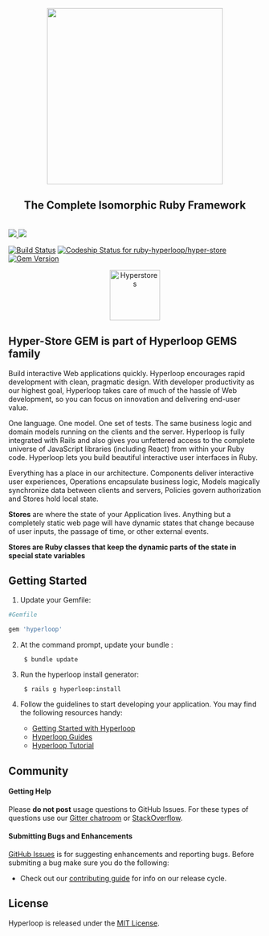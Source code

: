 <div class="githubhyperloopheader">

<p align="center">

<a href="http://ruby-hyperloop.org/" alt="Hyperloop" title="Hyperloop">
<img width="350px" src="http://ruby-hyperloop.org/images/hyperloop-github-logo.png">
</a>

</p>

<h2 align="center">The Complete Isomorphic Ruby Framework</h2>

<br>

<a href="http://ruby-hyperloop.org/" alt="Hyperloop" title="Hyperloop">
<img src="http://ruby-hyperloop.org/images/githubhyperloopbadge.png">
</a>

<a href="https://gitter.im/ruby-hyperloop/chat" alt="Gitter chat" title="Gitter chat">
<img src="http://ruby-hyperloop.org/images/githubgitterbadge.png">
</a>

[![Build Status](https://travis-ci.org/ruby-hyperloop/hyper-store.svg?branch=master)](https://travis-ci.org/ruby-hyperloop/hyper-store)
[![Codeship Status for ruby-hyperloop/hyper-store](https://app.codeship.com/projects/4454c560-d4ea-0134-7c96-362b4886dd22/status?branch=master)](https://app.codeship.com/projects/202301)
[![Gem Version](https://badge.fury.io/rb/hyper-store.svg)](https://badge.fury.io/rb/hyper-store)

<p align="center">
<img src="http://ruby-hyperloop.org/images/HyperStores.png" width="100" alt="Hyperstores">
</p>

</div>

## Hyper-Store GEM is part of Hyperloop GEMS family

Build interactive Web applications quickly. Hyperloop encourages rapid development with clean, pragmatic design. With developer productivity as our highest goal, Hyperloop takes care of much of the hassle of Web development, so you can focus on innovation and delivering end-user value.

One language. One model. One set of tests. The same business logic and domain models running on the clients and the server. Hyperloop is fully integrated with Rails and also gives you unfettered access to the complete universe of JavaScript libraries (including React) from within your Ruby code. Hyperloop lets you build beautiful interactive user interfaces in Ruby.

Everything has a place in our architecture. Components deliver interactive user experiences, Operations encapsulate business logic, Models magically synchronize data between clients and servers, Policies govern authorization and Stores hold local state. 

**Stores** are where the state of your Application lives. Anything but a completely static web page will have dynamic states that change because of user inputs, the passage of time, or other external events.

**Stores are Ruby classes that keep the dynamic parts of the state in special state variables**

## Getting Started

1. Update your Gemfile:
        
```ruby
#Gemfile

gem 'hyperloop'
```

2. At the command prompt, update your bundle :

        $ bundle update

3. Run the hyperloop install generator:

        $ rails g hyperloop:install

4. Follow the guidelines to start developing your application. You may find
   the following resources handy:
    * [Getting Started with Hyperloop](http://ruby-hyperloop.org/start/components/)
    * [Hyperloop Guides](http://ruby-hyperloop.org/docs/architecture)
    * [Hyperloop Tutorial](http://ruby-hyperloop.org/tutorials)

## Community

#### Getting Help
Please **do not post** usage questions to GitHub Issues. For these types of questions use our [Gitter chatroom](https://gitter.im/ruby-hyperloop/chat) or [StackOverflow](http://stackoverflow.com/questions/tagged/hyperloop).

#### Submitting Bugs and Enhancements
[GitHub Issues](https://github.com/ruby-hyperloop/hyperloop/issues) is for suggesting enhancements and reporting bugs. Before submiting a bug make sure you do the following:
* Check out our [contributing guide](https://github.com/ruby-hyperloop/hyperloop/blob/master/CONTRIBUTING.md) for info on our release cycle.

## License

Hyperloop is released under the [MIT License](http://www.opensource.org/licenses/MIT).
